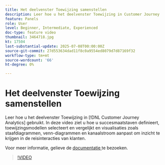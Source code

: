 ```yaml
---
title: Het deelvenster Toewijzing samenstellen
description: Leer hoe u het deelvenster Toewijzing in Customer Journey Analytics kunt gebruiken.
feature: Panels
role: User
level: Beginner, Intermediate, Experienced
doc-type: feature video
thumbnail: 3464718.jpg
kt: 17504
last-substantial-update: 2025-07-08T00:00:00Z
source-git-commit: 27d553634dad11f8c0a9554ed8079d7d87169f32
workflow-type: tm+mt
source-wordcount: '66'
ht-degree: 0%

---
```


# Het deelvenster Toewijzing samenstellen

Leer hoe u het deelvenster Toewijzing in [!DNL Customer Journey Analytics] gebruikt. In deze video ziet u hoe u succesmaatstaven definieert, toewijzingsmodellen selecteert en vergelijkt en visualisaties zoals staafdiagrammen, venn-diagrammen en kanaalstroom aanpast om inzicht te krijgen in de reisinteracties van klanten.

Voor meer informatie, gelieve de [ documentatie ](https://experienceleague.adobe.com/nl/docs/analytics-platform/using/cja-workspace/panels/attribution) te bezoeken.

>[!VIDEO](https://video.tv.adobe.com/v/3464718/?learn=on)
